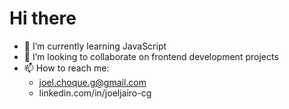 # Hi there
- 🌱 I’m currently learning JavaScript
- 💞️ I’m looking to collaborate on frontend development projects
- 📫 How to reach me:
  - joel.choque.g@gmail.com
  - linkedin.com/in/joeljairo-cg
